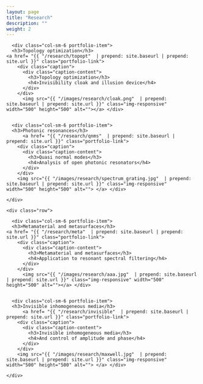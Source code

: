```yaml
---
layout: page
title: "Research"
description: ""
weight: 2
---
```

<!-- portfolio grid section -->
<section id="portfolio">
  <div class="container">
    <!-- <div class="row">
      <div class="col-lg-12 text-center">
        <hr class="section">
      </div>
    </div> -->
    <div class="row">
    
      <div class="col-sm-6 portfolio-item"> 
      <h3>Topology optimization</h3>
    <a href= "{{ "/research/topopt"  | prepend: site.baseurl | prepend: site.url }}" class="portfolio-link">
        <div class="caption">
          <div class="caption-content">
            <h3>Topology optimization</h3>
            <h4>Invisibility cloak and illusion device</h4>
          </div>
        </div>
          <img src="{{ "/images/research/cloak.png"  | prepend: site.baseurl | prepend: site.url }}" class="img-responsive" width="500" height="500" alt=""></a> </div>
          
          
      <div class="col-sm-6 portfolio-item"> 
      <h3>Photonic resonances</h3>
          <a href= "{{ "/research/qnms"  | prepend: site.baseurl | prepend: site.url }}" class="portfolio-link">
        <div class="caption">
          <div class="caption-content">
            <h3>Quasi normal modes</h3>
            <h4>Analysis of open photonic resonators</h4>
          </div>
        </div>
        <img src="{{ "/images/research/spectrum_grating.jpg"  | prepend: site.baseurl | prepend: site.url }}" class="img-responsive"  width="500" height="500" alt=""> </a> </div>
  
    </div>
    
    <div class="row">
    
      <div class="col-sm-6 portfolio-item"> 
      <h3>Metamaterial and metasurfaces</h3>
    <a href= "{{ "/research/meta"  | prepend: site.baseurl | prepend: site.url }}" class="portfolio-link">
        <div class="caption">
          <div class="caption-content">
            <h3>Metamaterial and metasurfaces</h3>
            <h4>Application to resonant spectral filtering</h4>
          </div>
        </div>
          <img src="{{ "/images/research/aaa.jpg"  | prepend: site.baseurl | prepend: site.url }}" class="img-responsive" width="500" height="500" alt=""></a> </div>
          
          
      <div class="col-sm-6 portfolio-item"> 
      <h3>Invisible inhomogeneous media</h3>
          <a href= "{{ "/research/invisible"  | prepend: site.baseurl | prepend: site.url }}" class="portfolio-link">
        <div class="caption">
          <div class="caption-content">
            <h3>Invisible inhomogeneous media</h3>
            <h4>And control of amplitude and phase</h4>
          </div>
        </div>
        <img src="{{ "/images/research/maxwell.jpg"  | prepend: site.baseurl | prepend: site.url }}" class="img-responsive"  width="500" height="500" alt=""> </a> </div>
  
    </div>
    
    
  </div>
  
  
  
  
  
  
</section>
